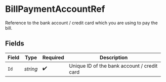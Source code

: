 # BillPaymentAccountRef

Reference to the bank account / credit card which you are using to pay the bill.


## Fields

| Field                                       | Type                                        | Required                                    | Description                                 |
| ------------------------------------------- | ------------------------------------------- | ------------------------------------------- | ------------------------------------------- |
| `Id`                                        | *string*                                    | :heavy_check_mark:                          | Unique ID of the bank account / credit card |